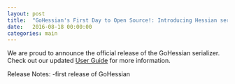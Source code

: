 ```yaml
---
layout: post
title:  "GoHessian's First Day to Open Source!: Introducing Hessian serializer for Go"
date:   2016-08-18 00:00:00
categories: main
---
```


We are proud to announce the official release of the GoHessian serializer. Check out our updated [User Guide][userGuide] for more information.

Release Notes:
-first release of GoHessian



[userGuide]: http://viant.github.io/GoHessian/GoHessian.html